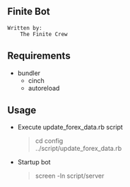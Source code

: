 ## Finite Bot

    Written by:
        The Finite Crew

## Requirements
- bundler
  - cinch
  - autoreload

## Usage
- Execute update_forex_data.rb script

    >  cd config <br/>
    >  ../script/update_forex_data.rb

- Startup bot

    > screen -ln script/server

